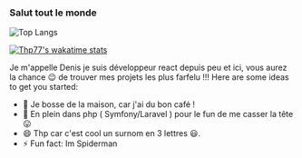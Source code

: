 ### Salut tout le monde

![Top Langs](https://github-readme-stats.vercel.app/api/top-langs/?username=Thp77&langs_count=8)

[![Thp77's wakatime stats](https://github-readme-stats.vercel.app/api/wakatime?username=ffflabs)](https://github.com/Thp77/github-readme-stats)

Je m'appelle Denis je suis développeur react depuis peu et ici, vous aurez la chance :wink: de trouver mes projets les plus farfelu !!!
Here are some ideas to get you started:

- 🔭 Je bosse de la maison, car j'ai du bon café !
- 🌱 En plein dans php ( Symfony/Laravel ) pour le fun de me casser la tête :stuck_out_tongue:
- 😄 Thp car c'est cool un surnom en 3 lettres :smiley:.
- ⚡ Fun fact: Im Spiderman

